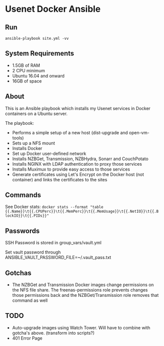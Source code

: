 # Usenet Docker Ansible

## Run

`ansible-playbook site.yml -vv`

## System Requirements

-   1.5GB of RAM
-   2 CPU minimum
-   Ubuntu 16.04 and onward
-   16GB of space

## About

This is an Ansible playbook which installs my Usenet services in Docker containers on a Ubuntu server.

The playbook:

-   Performs a simple setup of a new host (dist-upgrade and open-vm-tools)
-   Sets up a NFS mount
-   Installs Docker
-   Set up Docker user-defined network
-   Installs NZBGet, Transmission, NZBHydra, Sonarr and CouchPotato
-   Installs NGINX with LDAP authentication to proxy those services
-   Installs Muximux to provide easy access to those services
-   Generate certificates using Let's Encrypt on the Docker host (not container) and links the certificates to the sites

## Commands

See Docker stats: `docker stats --format "table {{.Name}}\t{{.CPUPerc}}\t{{.MemPerc}}\t{{.MemUsage}}\t{{.NetIO}}\t{{.BlockIO}}\t{{.PIDs}}"`

## Passwords

SSH Password is stored in group_vars/vault.yml

Set vault password through ANSIBLE_VAULT_PASSWORD_FILE=~/.vault_pass.txt

## Gotchas

-   The NZBGet and Transmission Docker images change permissions on the NFS file share. The freenas-permissions role prevents changes those permissions back and the NZBGet/Transmission role removes that command as well

## TODO

-   Auto-upgrade images using Watch Tower. Will have to combine with gotcha's above. (transform into scripts?)
-   401 Error Page
